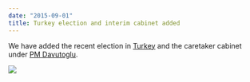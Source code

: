 ```yaml
---
date: "2015-09-01"
title: Turkey election and interim cabinet added
---
```


We have added the recent election in [Turkey](http://www.parlgov.org/explore/tur/election/2015-06-07/) and the caretaker cabinet under [PM Davutoglu](http://www.parlgov.org/explore/tur/cabinet/2015-08-28/).

![](/images/parliament-netherlands.jpg)
